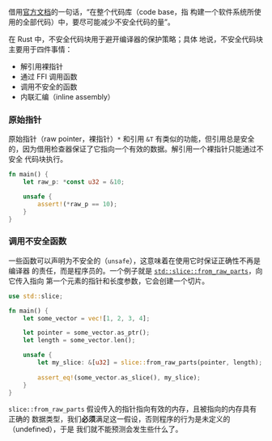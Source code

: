 

借用[官方文档](http://localhost:3000/unsafe)的一句话，“在整个代码库（code base，指 构建一个软件系统所使用的全部代码）中，要尽可能减少不安全代码的量”。



在 Rust 中，不安全代码块用于避开编译器的保护策略；具体 地说，不安全代码块主要用于四件事情：

- 解引用裸指针
- 通过 FFI 调用函数
- 调用不安全的函数
- 内联汇编（inline assembly）

### 原始指针

原始指针（raw pointer，裸指针）`*` 和引用 `&T` 有类似的功能，但引用总是安全 的，因为借用检查器保证了它指向一个有效的数据。解引用一个裸指针只能通过不安全 代码块执行。

```rust
fn main() {
    let raw_p: *const u32 = &10;

    unsafe {
        assert!(*raw_p == 10);
    }
}
```



### 调用不安全函数

一些函数可以声明为不安全的（`unsafe`），这意味着在使用它时保证正确性不再是编译器 的责任，而是程序员的。一个例子就是 [`std::slice::from_raw_parts`](https://rustwiki.org/zh-CN/std/slice/fn.from_raw_parts.html)，向它传入指向 第一个元素的指针和长度参数，它会创建一个切片。

```rust
use std::slice;

fn main() {
    let some_vector = vec![1, 2, 3, 4];

    let pointer = some_vector.as_ptr();
    let length = some_vector.len();

    unsafe {
        let my_slice: &[u32] = slice::from_raw_parts(pointer, length);
        
        assert_eq!(some_vector.as_slice(), my_slice);
    }
}
```

`slice::from_raw_parts` 假设传入的指针指向有效的内存，且被指向的内存具有正确的 数据类型，我们**必须**满足这一假设，否则程序的行为是未定义的（undefined），于是 我们就不能预测会发生些什么了。











